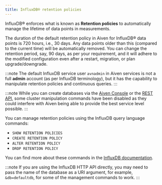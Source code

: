 ```yaml
---
title: InfluxDB® retention policies
---
```


InfluxDB® enforces what is known as **Retention policies** to
automatically manage the lifetime of data points in measurements.

The duration of the default retention policy in Aiven for InfluxDB® data
points is 720 hours, i.e., 30 days. Any data points older than this
(compared to the current time) will be automatically removed. You can
change the retention period, say, 90 days, as per your requirement, and
it will adhere to the modified configuration even after a restart,
migration, or plan upgrade/downgrade.

:::note
The default InfluxDB service user `avnadmin` in Aiven services is not a
full **admin** account (as per InfluxDB terminology), but it has the
capability to manipulate retention policies and continuous queries.
:::

:::note
While you can create databases via the [Aiven
Console](https://console.aiven.io/) or the [REST
API](https://api.aiven.io/doc/), some cluster manipulation commands have
been disabled as they could interfere with Aiven being able to provide
the best service level possible.
:::

You can manage retention policies using the InfluxDB query language
commands:

-   `SHOW RETENTION POLICIES`
-   `CREATE RETENTION POLICY`
-   `ALTER RETENTION POLICY`
-   `DROP RETENTION POLICY`

You can find more about these commands in the [InfluxDB
documentation](https://docs.influxdata.com/enterprise_influxdb/v1.10/query_language/manage-database/#retention-policy-management).

:::note
If you are using the InfluxDB HTTP API directly, you may need to pass
the name of the database as a URI argument, for example,
`&db=defaultdb`, for some of the management commands to work.
:::
